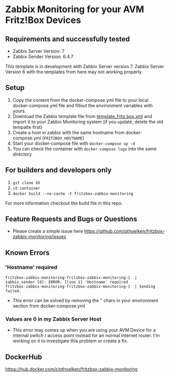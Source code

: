 # Zabbix Monitoring for your AVM Fritz!Box Devices
## Requirements and successfully tested
- Zabbix Server Version: 7
- Zabbix Sender Version: 6.4.7

This template is in development with Zabbix Server version 7. Zabbix Server Version 6 with the templates from here may not working properly.

## Setup
1. Copy the content from the docker-compose.yml file to your local docker-compose.yml file and fillout the environment variables with yours.
2. Download the Zabbix template file from [template_fritz.box.xml](https://github.com/pthoelken/fritzbox-zabbix-monitoring/blob/master/templates) and import it to your Zabbix Monitoring system (if you update, delete the old tempalte first)
3. Create a host in zabbix with the same hostname from docker-compose.yml (```FRITZBOX_HOSTNAME```)
4. Start your docker-compose file with ```docker-compose up -d```
5. You can check the container with ```docker-compose logs``` into the same directory

## For builders and developers only
1. ```git clone XX```
2. ```cd container```
3. ```docker build --no-cache -t fritzbox-zabbix-monitoring```

For more information checkout the build file in this repo.

## Feature Requests and Bugs or Questions
- Please create a simple issue here https://github.com/pthoelken/fritzbox-zabbix-monitoring/issues

## Known Errors
### 'Hostname' required
```
fritzbox-zabbix-monitoring-fritzbox-zabbix-monitoring-1  | zabbix_sender [8]: ERROR: [line 1] 'Hostname' required
fritzbox-zabbix-monitoring-fritzbox-zabbix-monitoring-1  | Sending failed.
```
- This error can be solved by removing the " chars in your environment section from docker-compose.yml

### Values are 0 in my Zabbix Server Host
- This error may comes up when you are using your AVM Device for a internal switch / access point instead for an normal internet router. I'm working on it to investigate this problem or create a fix. 

## DockerHub
https://hub.docker.com/r/pthoelken/fritzbox-zabbix-monitoring
